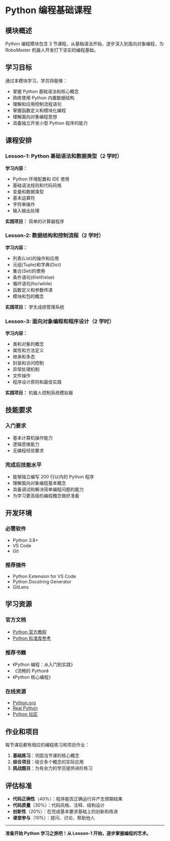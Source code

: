 # Python 编程基础课程

## 模块概述

Python 编程模块包含 3 节课程，从基础语法开始，逐步深入到面向对象编程，为 RoboMaster 机器人开发打下坚实的编程基础。

## 学习目标

通过本模块学习，学员将能够：

- 掌握 Python 基础语法和核心概念
- 熟练使用 Python 内置数据结构
- 理解和应用控制流程语句
- 掌握函数定义和模块化编程
- 理解面向对象编程思想
- 具备独立开发小型 Python 程序的能力

## 课程安排

### Lesson-1: Python 基础语法和数据类型（2 学时）

**学习内容：**

- Python 环境配置和 IDE 使用
- 基础语法规则和代码风格
- 变量和数据类型
- 基本运算符
- 字符串操作
- 输入输出处理

**实践项目：** 简单的计算器程序

### Lesson-2: 数据结构和控制流程（2 学时）

**学习内容：**

- 列表(List)的操作和应用
- 元组(Tuple)和字典(Dict)
- 集合(Set)的使用
- 条件语句(if/elif/else)
- 循环语句(for/while)
- 函数定义和参数传递
- 模块和包的概念

**实践项目：** 学生成绩管理系统

### Lesson-3: 面向对象编程和程序设计（2 学时）

**学习内容：**

- 类和对象的概念
- 属性和方法定义
- 继承和多态
- 封装和访问控制
- 异常处理机制
- 文件操作
- 程序设计原则和最佳实践

**实践项目：** 机器人控制系统模拟器

## 技能要求

### 入门要求

- 基本计算机操作能力
- 逻辑思维能力
- 无编程经验要求

### 完成后技能水平

- 能够独立编写 200 行以内的 Python 程序
- 理解面向对象编程基本概念
- 具备调试和解决简单编程问题的能力
- 为学习更高级的编程概念做好准备

## 开发环境

### 必需软件

- Python 3.8+
- VS Code
- Git

### 推荐插件

- Python Extension for VS Code
- Python Docstring Generator
- GitLens

## 学习资源

### 官方文档

- [Python 官方教程](https://docs.python.org/3/tutorial/)
- [Python 标准库参考](https://docs.python.org/3/library/)

### 推荐书籍

- 《Python 编程：从入门到实践》
- 《流畅的 Python》
- 《Python 核心编程》

### 在线资源

- [Python.org](https://www.python.org/)
- [Real Python](https://realpython.com/)
- [Python 社区](https://www.python.org/community/)

## 作业和项目

每节课后都有相应的编程练习和项目作业：

1. **基础练习**：巩固当节课的核心概念
2. **综合项目**：结合多个概念的实际应用
3. **挑战题目**：为有余力的学员提供进阶练习

## 评估标准

- **代码正确性**（40%）：程序能否正确运行并产生预期结果
- **代码质量**（30%）：代码风格、注释、结构设计
- **创新性**（20%）：在完成基本要求基础上的创新和改进
- **课堂参与**（10%）：提问、讨论、帮助他人

---

**准备开始 Python 学习之旅吧！从 Lesson-1 开始，逐步掌握编程的艺术。**
